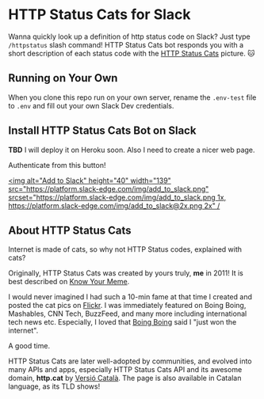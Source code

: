 # HTTP Status Cats for Slack

Wanna quickly look up a definition of http status code on Slack? Just type `/httpstatus` slash command! HTTP Status Cats bot responds you with a short description of each status code with the [HTTP Status Cats](https://http.cat/) picture. 🐱

## Running on Your Own

When you clone this repo run on your own server, rename the `.env-test` file to `.env` and fill out your own Slack Dev credentials.

## Install HTTP Status Cats Bot on Slack

**TBD**
I will deploy it on Heroku soon.
Also I need to create a nicer web page.

Authenticate from this button!

[<img alt="Add to Slack" height="40" width="139" src="https://platform.slack-edge.com/img/add_to_slack.png" srcset="https://platform.slack-edge.com/img/add_to_slack.png 1x, https://platform.slack-edge.com/img/add_to_slack@2x.png 2x" /](https://slack.com/oauth/authorize?scope=commands+team%3Aread+&client_id=54308870179.89146186500)


## About HTTP Status Cats

Internet is made of cats, so why not HTTP Status codes, explained with cats?

Originally, HTTP Status Cats was created by yours truly, **me** in 2011!
It is best described on [Know Your Meme](http://knowyourmeme.com/memes/http-status-cats).

I would never imagined I had such a 10-min fame at that time I created and posted the cat pics on [Flickr](https://www.flickr.com/photos/girliemac/sets/72157628409467125/). I was immediately featured on Boing Boing, Mashables, CNN Tech, BuzzFeed, and many more including international tech news etc. Especially, I loved that [Boing Boing](http://boingboing.net/2011/12/14/http-status-cats-by-girliemac.html) said I "just won the internet".

A good time.

HTTP Status Cats are later well-adopted by communities, and evolved into many APIs and apps, especially HTTP Status Cats API and its awesome domain, **http.cat** by [Versió Català](https://twitter.com/rogeriopvl). The page is also available in Catalan language, as its TLD shows!
